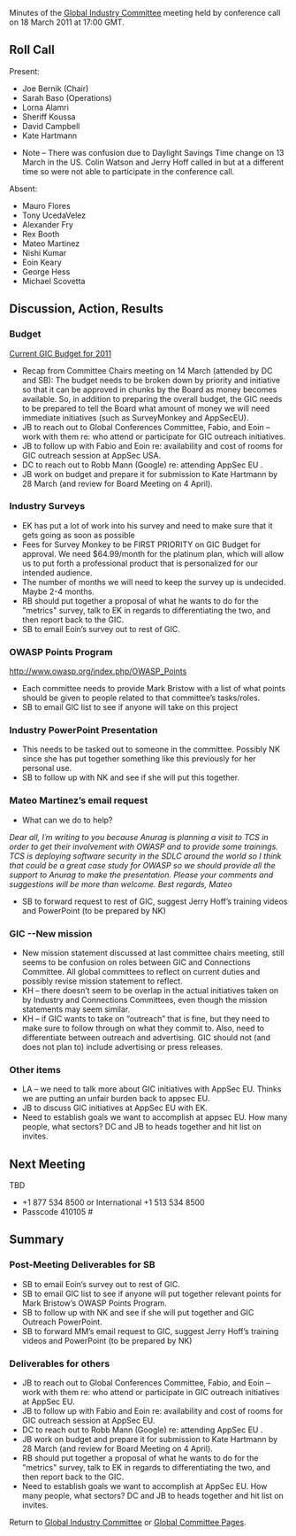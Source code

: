 Minutes of the [Global Industry
Committee](Global_Industry_Committee "wikilink") meeting held by
conference call on 18 March 2011 at 17:00 GMT.

## Roll Call

Present:

  - Joe Bernik (Chair)
  - Sarah Baso (Operations)
  - Lorna Alamri
  - Sheriff Koussa
  - David Campbell
  - Kate Hartmann

<!-- end list -->

  - Note – There was confusion due to Daylight Savings Time change on 13
    March in the US. Colin Watson and Jerry Hoff called in but at a
    different time so were not able to participate in the conference
    call.

Absent:

  - Mauro Flores
  - Tony UcedaVelez
  - Alexander Fry
  - Rex Booth
  - Mateo Martinez
  - Nishi Kumar
  - Eoin Keary
  - George Hess
  - Michael Scovetta

## Discussion, Action, Results

### Budget

[Current GIC Budget
for 2011](https://spreadsheets.google.com/ccc?key=0ApZ9zE0hx0LNdEpRbVhBUEljMGpLNnVJa0FHeWZwMkE&hl=en&authkey=CPjLgdwN)

  - Recap from Committee Chairs meeting on 14 March (attended by DC and
    SB): The budget needs to be broken down by priority and initiative
    so that it can be approved in chunks by the Board as money becomes
    available. So, in addition to preparing the overall budget, the GIC
    needs to be prepared to tell the Board what amount of money we will
    need immediate initiatives (such as SurveyMonkey and AppSecEU).
  - JB to reach out to Global Conferences Committee, Fabio, and Eoin –
    work with them re: who attend or participate for GIC outreach
    initiatives.
  - JB to follow up with Fabio and Eoin re: availability and cost of
    rooms for GIC outreach session at AppSec USA.
  - DC to reach out to Robb Mann (Google) re: attending AppSec EU .
  - JB work on budget and prepare it for submission to Kate Hartmann by
    28 March (and review for Board Meeting on 4 April).

### Industry Surveys

  - EK has put a lot of work into his survey and need to make sure that
    it gets going as soon as possible
  - Fees for Survey Monkey to be FIRST PRIORITY on GIC Budget for
    approval. We need $64.99/month for the platinum plan, which will
    allow us to put forth a professional product that is personalized
    for our intended audience.
  - The number of months we will need to keep the survey up is
    undecided. Maybe 2-4 months.
  - RB should put together a proposal of what he wants to do for the
    "metrics" survey, talk to EK in regards to differentiating the two,
    and then report back to the GIC.
  - SB to email Eoin’s survey out to rest of GIC.

### OWASP Points Program

<http://www.owasp.org/index.php/OWASP_Points>

  - Each committee needs to provide Mark Bristow with a list of what
    points should be given to people related to that committee’s
    tasks/roles.
  - SB to email GIC list to see if anyone will take on this project

### Industry PowerPoint Presentation

  - This needs to be tasked out to someone in the committee. Possibly NK
    since she has put together something like this previously for her
    personal use.
  - SB to follow up with NK and see if she will put this together.

### Mateo Martinez’s email request

  - What can we do to help?

*Dear all,*
*I´m writing to you because Anurag is planning a visit to TCS in order
to get their involvement with OWASP and to provide some trainings.*
*TCS is deploying software security in the SDLC around the world so I
think that could be a great case study for OWASP so we should provide
all the support to Anurag to make the presentation.*
*Please your comments and suggestions will be more than welcome.*
*Best regards, Mateo*

  - SB to forward request to rest of GIC, suggest Jerry Hoff’s training
    videos and PowerPoint (to be prepared by NK)

### GIC --New mission

  - New mission statement discussed at last committee chairs meeting,
    still seems to be confusion on roles between GIC and Connections
    Committee. All global committees to reflect on current duties and
    possibly revise mission statement to reflect.
  - KH – there doesn’t seem to be overlap in the actual initiatives
    taken on by Industry and Connections Committees, even though the
    mission statements may seem similar.
  - KH – if GIC wants to take on “outreach” that is fine, but they need
    to make sure to follow through on what they commit to. Also, need to
    differentiate between outreach and advertising. GIC should not (and
    does not plan to) include advertising or press releases.

### Other items

  - LA – we need to talk more about GIC initiatives with AppSec EU.
    Thinks we are putting an unfair burden back to appsec EU.
  - JB to discuss GIC initiatives at AppSec EU with EK.
  - Need to establish goals we want to accomplish at appsec EU. How many
    people, what sectors? DC and JB to heads together and hit list on
    invites.

## Next Meeting

TBD

  - \+1 877 534 8500 or International +1 513 534 8500
  - Passcode 410105 \#

## Summary

### Post-Meeting Deliverables for SB

  - SB to email Eoin’s survey out to rest of GIC.
  - SB to email GIC list to see if anyone will put together relevant
    points for Mark Bristow’s OWASP Points Program.
  - SB to follow up with NK and see if she will put together and GIC
    Outreach PowerPoint.
  - SB to forward MM’s email request to GIC, suggest Jerry Hoff’s
    training videos and PowerPoint (to be prepared by NK)

### Deliverables for others

  - JB to reach out to Global Conferences Committee, Fabio, and Eoin –
    work with them re: who attend or participate in GIC outreach
    initiatives at AppSec EU.
  - JB to follow up with Fabio and Eoin re: availability and cost of
    rooms for GIC outreach session at AppSec EU.
  - DC to reach out to Robb Mann (Google) re: attending AppSec EU .
  - JB work on budget and prepare it for submission to Kate Hartmann by
    28 March (and review for Board Meeting on 4 April).
  - RB should put together a proposal of what he wants to do for the
    "metrics" survey, talk to EK in regards to differentiating the two,
    and then report back to the GIC.
  - Need to establish goals we want to accomplish at AppSec EU. How many
    people, what sectors? DC and JB to heads together and hit list on
    invites.

Return to [Global Industry
Committee](Global_Industry_Committee "wikilink") or [Global Committee
Pages](Global_Committee_Pages "wikilink").